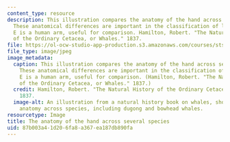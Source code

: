 ```yaml
---
content_type: resource
description: This illustration compares the anatomy of the hand across several species.
  These anatomical differences are important in the classification of life. Diagram
  E is a human arm, useful for comparison. Hamilton, Robert. "The Natural History
  of the Ordinary Cetacea, or Whales." 1837.
file: https://ol-ocw-studio-app-production.s3.amazonaws.com/courses/sts-330-history-and-anthropology-of-medicine-and-biology-spring-2013/87b003a41d206fa8a367ea187db890fa_sts-330s13-th.jpg
file_type: image/jpeg
image_metadata:
  caption: This illustration compares the anatomy of the hand across several species.
    These anatomical differences are important in the classification of life. Diagram
    E is a human arm, useful for comparison. (Hamilton, Robert. "The Natural History
    of the Ordinary Cetacea, or Whales." 1837.)
  credit: Hamilton, Robert. "The Natural History of the Ordinary Cetacea, or Whales."
    1837.
  image-alt: An illustration from a natural history book on whales, showing the comparative
    anatomy across species, including dugong and bowhead whales.
resourcetype: Image
title: The anatomy of the hand across several species
uid: 87b003a4-1d20-6fa8-a367-ea187db890fa
---
```

